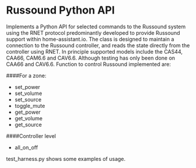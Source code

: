 # Russound Python API
Implements a Python API for selected commands to the Russound system using the RNET protocol predominantly developed to
provide Russound support within home-assistant.io.
The class is designed to maintain a connection to the Russound controller, and reads the state directly 
from the controller using RNET.  In principle supported models include the CAS44, CAA66, CAM6.6 and CAV6.6.
Although testing has only been done on CAA66 and CAV6.6.  Function to control Russound implemented are:

####For a zone:
* set_power
* set_volume
* set_source
* toggle_mute
* get_power
* get_volume
* get_source

####Controller level
* all_on_off

test_harness.py shows some examples of usage.